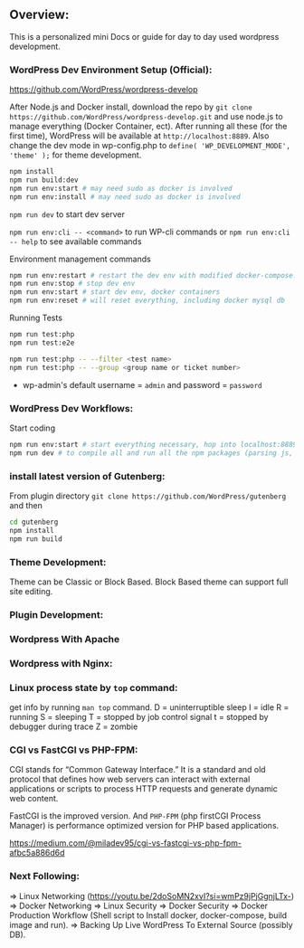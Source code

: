 ## Overview:
This is a personalized mini Docs or guide for day to day used wordpress development.
### WordPress Dev Environment Setup (Official):
https://github.com/WordPress/wordpress-develop

After Node.js and Docker install, download the repo by `git clone https://github.com/WordPress/wordpress-develop.git` and use node.js to manage everything (Docker Container, ect). After running all these (for the first time), WordPress will be available at `http://localhost:8889`. Also change the dev mode in wp-config.php to `define( 'WP_DEVELOPMENT_MODE', 'theme' );` for theme development.
```sh
npm install
npm run build:dev
npm run env:start # may need sudo as docker is involved
npm run env:install # may need sudo as docker is involved
```

`npm run dev` to start dev server

`npm run env:cli -- <command>` to run WP-cli commands or `npm run env:cli -- help` to see available commands


Environment management commands
```sh
npm run env:restart # restart the dev env with modified docker-compose.yml
npm run env:stop # stop dev env
npm run env:start # start dev env, docker containers
npm run env:reset # will reset everything, including docker mysql db
```

Running Tests
```sh
npm run test:php
npm run test:e2e

npm run test:php -- --filter <test name>
npm run test:php -- --group <group name or ticket number>
```

* wp-admin's default username = `admin` and password = `password`

### WordPress Dev Workflows:
Start coding
```sh
npm run env:start # start everything necessary, hop into localhost:8889
npm run dev # to compile all and run all the npm packages (parsing js, minify, and watch mode)
```

### install latest version of Gutenberg:
From plugin directory `git clone https://github.com/WordPress/gutenberg`
and then
```sh
cd gutenberg
npm install
npm run build
```

### Theme Development:
Theme can be Classic or Block Based. Block Based theme can support full site editing. 

### Plugin Development:

### Wordpress With Apache

### Wordpress with Nginx:

### Linux process state by `top` command:
get info by running `man top` command.
D = uninterruptible sleep
I = idle
R = running
S = sleeping
T = stopped by job control signal
t = stopped by debugger during trace
Z = zombie

### CGI vs FastCGI vs PHP-FPM:
CGI stands for “Common Gateway Interface.” It is a standard and old protocol that defines how web servers can interact with external applications or scripts to process HTTP requests and generate dynamic web content. 

FastCGI is the improved version. And `PHP-FPM` (php firstCGI Process Manager) is performance optimized version for PHP based applications.


https://medium.com/@miladev95/cgi-vs-fastcgi-vs-php-fpm-afbc5a886d6d

### Next Following:
=> Linux Networking (https://youtu.be/2doSoMN2xvI?si=wmPz9jPjGgnjLTx-)
=> Docker Networking
=> Linux Security
=> Docker Security
=> Docker Production Workflow (Shell script to Install docker, docker-compose, build image and run).
=> Backing Up Live WordPress To External Source (possibly DB).